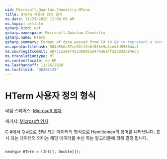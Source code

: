 ```yaml
---
uid: Microsoft.Quantum.Chemistry.HTerm
title: HTerm 사용자 정의 형식
ms.date: 11/25/2020 12:00:00 AM
ms.topic: article
qsharp.kind: udt
qsharp.namespace: Microsoft.Quantum.Chemistry
qsharp.name: HTerm
qsharp.summary: Format of data passed from C# to Q# to represent a term of the Hamiltonian. The meaning of the data represented is determined by the algorithm that receives it.
ms.openlocfilehash: 504d55dc57ce92c12e6f016e9afcedfd59664aa1
ms.sourcegitcommit: a87c1aa8e7453360025e47ba614f25b02ea84ec3
ms.translationtype: MT
ms.contentlocale: ko-KR
ms.lasthandoff: 11/26/2020
ms.locfileid: "96204133"
---
```

# <a name="hterm-user-defined-type"></a>HTerm 사용자 정의 형식

네임 스페이스: [Microsoft 양자](xref:Microsoft.Quantum.Chemistry)

패키지: [Microsoft 양자](https://nuget.org/packages/Microsoft.Quantum.Chemistry)


C #에서 Q #으로 전달 되는 데이터의 형식으로 Hamiltonian의 용어를 나타냅니다.
표시 되는 데이터의 의미는 해당 데이터를 수신 하는 알고리즘에 의해 결정 됩니다.

```qsharp

newtype HTerm = (Int[], Double[]);
```

